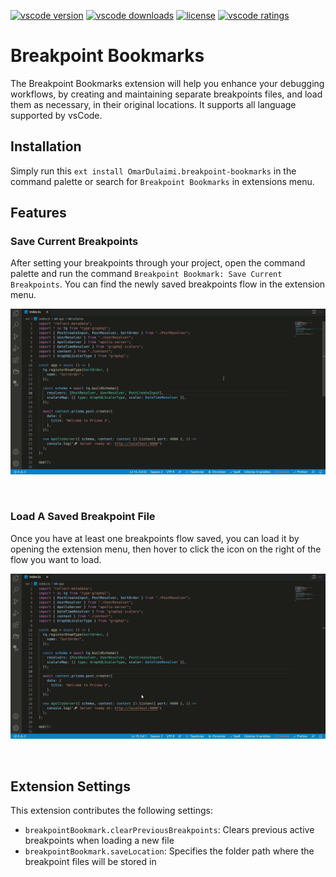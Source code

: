 [![vscode version](https://vsmarketplacebadge.apphb.com/version/OmarDulaimi.breakpoint-bookmarks.svg)](https://vsmarketplacebadge.apphb.com/version/OmarDulaimi.breakpoint-bookmarks.svg)
[![vscode downloads](https://vsmarketplacebadge.apphb.com/downloads/OmarDulaimi.breakpoint-bookmarks.svg)](https://vsmarketplacebadge.apphb.com/downloads/OmarDulaimi.breakpoint-bookmarks.svg)
[![license](https://img.shields.io/github/license/omar-dulaimi/breakpoint-bookmarks)](https://img.shields.io/github/license/omar-dulaimi/breakpoint-bookmarks)
[![vscode ratings](https://vsmarketplacebadge.apphb.com/rating/OmarDulaimi.breakpoint-bookmarks.svg)](https://vsmarketplacebadge.apphb.com/rating/OmarDulaimi.breakpoint-bookmarks.svg)
# Breakpoint Bookmarks

The Breakpoint Bookmarks extension will help you enhance your debugging workflows, by creating and maintaining separate breakpoints files, and load them as necessary, in their original locations. It supports all language supported by vsCode.

## Installation

Simply run this `ext install OmarDulaimi.breakpoint-bookmarks` in the command palette or search for `Breakpoint Bookmarks` in extensions menu.
## Features

### Save Current Breakpoints

After setting your breakpoints through your project, open the command palette and run the command `Breakpoint Bookmark: Save Current Breakpoints`. You can find the newly saved breakpoints flow in the extension menu.

![saving current breakpoints demo](media/save.gif)

<br>

### Load A Saved Breakpoint File

Once you have at least one breakpoints flow saved, you can load it by opening the extension menu, then hover to click the icon on the right of the flow you want to load.

![loading a breakpoint flow demo](media/load.gif)

<br>

## Extension Settings

This extension contributes the following settings:

- `breakpointBookmark.clearPreviousBreakpoints`: Clears previous active breakpoints when loading a new file
- `breakpointBookmark.saveLocation`: Specifies the folder path where the breakpoint files will be stored in
